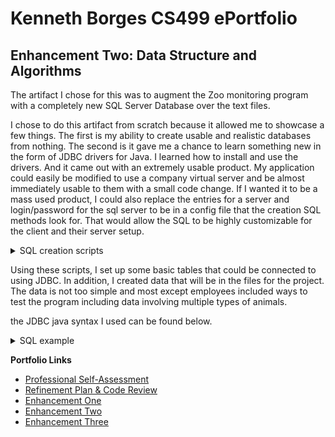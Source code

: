 # Kenneth Borges CS499 ePortfolio

## Enhancement Two: Data Structure and Algorithms

The artifact I chose for this was to augment the Zoo monitoring program with a completely new SQL Server Database over the text files.

I chose to do this artifact from scratch because it allowed me to showcase a few things. The first is my ability to create usable and realistic databases from nothing. The second is it gave me a chance to learn something new in the form of JDBC drivers for Java. I learned how to install and use the drivers. And it came out with an extremely usable product. My application could easily be modified to use a company virtual server and be almost immediately usable to them with a small code change. If I wanted it to be a mass used product, I could also replace the entries for a server and login/password for the sql server to be in a config file that the creation SQL methods look for. That would allow the SQL to be highly customizable for the client and their server setup.


<details><summary>SQL creation scripts</summary>
<details><summary>Security Script</summary>
~~~
  
      BEGIN TRANSACTION
      SET QUOTED_IDENTIFIER ON
      SET ARITHABORT ON
      SET NUMERIC_ROUNDABORT OFF
      SET CONCAT_NULL_YIELDS_NULL ON
      SET ANSI_NULLS ON
      SET ANSI_PADDING ON
      SET ANSI_WARNINGS ON
       COMMIT
      BEGIN TRANSACTION
      GO
      CREATE TABLE dbo.Security
	    (
	    Id int NOT NULL,
	    username nchar(10) NULL,
	    password nchar(10) NULL,
	    userLevel nchar(10) NULL
	    )  ON [PRIMARY]
      GO
      ALTER TABLE dbo.Security ADD CONSTRAINT
	    PK_Table_1_1 PRIMARY KEY CLUSTERED 
	    (
	    Id
	    ) WITH( STATISTICS_NORECOMPUTE = OFF, IGNORE_DUP_KEY = OFF, ALLOW_ROW_LOCKS = ON, ALLOW_PAGE_LOCKS = ON) ON [PRIMARY]

    GO
    ALTER TABLE dbo.Security SET (LOCK_ESCALATION = TABLE)
    GO
    COMMIT
</details>

<details><summary>Habitat Script</summary>
~~~

      BEGIN TRANSACTION
      SET QUOTED_IDENTIFIER ON
      SET ARITHABORT ON
      SET NUMERIC_ROUNDABORT OFF
      SET CONCAT_NULL_YIELDS_NULL ON
      SET ANSI_NULLS ON
      SET ANSI_PADDING ON
      SET ANSI_WARNINGS ON
      COMMIT
      BEGIN TRANSACTION
      GO
      CREATE TABLE dbo.Habitats
      	(
      	ID int NOT NULL IDENTITY (1, 1),
      	Name nchar(20) NOT NULL,
      	DateCleaned date NULL,
      	FoodSource nchar(25) NOT NULL,
      	LastFeed date NULL,
      	Temperature nchar(10) NULL
      	)  ON [PRIMARY]
      GO
      ALTER TABLE dbo.Habitats ADD CONSTRAINT
      	PK_Habitats PRIMARY KEY CLUSTERED 
      	(
      	Id
      	) WITH( STATISTICS_NORECOMPUTE = OFF, IGNORE_DUP_KEY = OFF, ALLOW_ROW_LOCKS = ON, ALLOW_PAGE_LOCKS = ON) ON [PRIMARY]
      
      GO
      ALTER TABLE dbo.Habitats SET (LOCK_ESCALATION = TABLE)
      GO
      COMMIT
      
      
</details>

<details><summary>Animal Script</summary>
~~~
  
        BEGIN TRANSACTION
      SET QUOTED_IDENTIFIER ON
      SET ARITHABORT ON
      SET NUMERIC_ROUNDABORT OFF
      SET CONCAT_NULL_YIELDS_NULL ON
      SET ANSI_NULLS ON
      SET ANSI_PADDING ON
      SET ANSI_WARNINGS ON
      COMMIT
      BEGIN TRANSACTION
      GO
      CREATE TABLE dbo.Animals
      	(
      	AnimalId int NOT NULL IDENTITY (1, 1),
      	Name nchar(10) NOT NULL,
      	Age int NOT NULL,
      	BirthDate date NULL,
      	FeedingsToday int NOT NULL,
      	FeedingsperDay int NOT NULL,
      	AnimalType nchar(10) NOT NULL,
      	HeathConcerns nchar(50) NULL,
      	Habitat nchar(15) NOT NULL
      	)  ON [PRIMARY]
      GO
      ALTER TABLE dbo.Animals ADD CONSTRAINT
      	PK_Animals PRIMARY KEY CLUSTERED 
      	(
      	AnimalId
      	) WITH( STATISTICS_NORECOMPUTE = OFF, IGNORE_DUP_KEY = OFF, ALLOW_ROW_LOCKS = ON, ALLOW_PAGE_LOCKS = ON) ON [PRIMARY]
      
      GO
      ALTER TABLE dbo.Animals SET (LOCK_ESCALATION = TABLE)
      GO
      COMMIT

</details>

<details><summary>Switch within new main menu</summary> 
~~~
  
      BEGIN TRANSACTION
    SET QUOTED_IDENTIFIER ON
    SET ARITHABORT ON
    SET NUMERIC_ROUNDABORT OFF
    SET CONCAT_NULL_YIELDS_NULL ON
    SET ANSI_NULLS ON
    SET ANSI_PADDING ON
    SET ANSI_WARNINGS ON
    COMMIT
    BEGIN TRANSACTION
    GO
    CREATE TABLE dbo.Employees
    	(
    	Id int NOT NULL IDENTITY (1, 1),
    	FirstName nchar(20) NOT NULL,
    	LastName nchar(20) NOT NULL,
    	DateofHire date NOT NULL,
    	Age int NOT NULL,
    	Position nchar(20) NOT NULL,
    	HabitatId1 int NULL,
    	HabitatId2 int NULL,
    	HabitatId3 int NULL,
    	Salary nchar(10) NOT NULL
    	)  ON [PRIMARY]
    GO
    ALTER TABLE dbo.Employees ADD CONSTRAINT
    	PK_Table_1 PRIMARY KEY CLUSTERED 
    	(
    	Id
    	) WITH( STATISTICS_NORECOMPUTE = OFF, IGNORE_DUP_KEY = OFF, ALLOW_ROW_LOCKS = ON, ALLOW_PAGE_LOCKS = ON) ON [PRIMARY]
    
    GO
    ALTER TABLE dbo.Employees SET (LOCK_ESCALATION = TABLE)
    GO
    COMMIT
    
</details>
</details>

Using these scripts, I set up some basic tables that could be connected to using JDBC. In addition, I created data that will be in the files for the project. The data is not too simple and most except employees included ways to test the program including data involving multiple types of animals. 

the JDBC java syntax I used can be found below.



<details><summary>SQL example</summary> 
~~~
  
        String connectionUrl = "jdbc:sqlserver://localhost:56219;databaseName=ZooInformationSystem;user=ZooAppUser;password=123;";
  
        System.out.println("Please enter the ID of the employee. \n");
            
            rs2 = statement.executeQuery("SELECT MAX(id) FROM EMPLOYEES");
            
            rs2.next();
            
            countId = rs2.getInt(1);
            
            System.out.println("Max ID currently is " + countId + ". \n");
            
            while (id == 0) {
                System.out.print("Enter an integer: ");
                try {
                    id = scan.nextInt();
                    if(id < 1 || id > countId){
                        System.out.println("Invalid ID number. Please enter a valid employee ID number between 1 and " + countId + ".\n");
                        id = scan.nextInt();
                    }
                }
                catch (InputMismatchException e) {
                    System.out.println("\tInvalid input must be a valid Employee ID. \n Max ID currently is " + countId + ". \n");
                    scan.nextLine();  // Clear invalid input from scanner buffer.
                }
            }
            
            select = idSearch(id);
            
        }
        
            
            // Execute a SELECT SQL statement.
            
            rs = statement.executeQuery(select);
            
            if(!rs.isBeforeFirst()) {
                System.out.println("No Results Found");
            }
            
            while(rs.next()){
             System.out.println("\n\nID: " + rs.getInt(1) + " | First Name: " + rs.getString(2).trim() + " | Last Name: " + rs.getString(3).trim() + " | Position: " +      rs.getString(4).trim() + " | Salary: "  + rs.getString(10).trim() + "\n\n");
                         
            }
            
            
            //closing values for connections
            rs.close();
            connection.close();
            statement.close();
</details>




**Portfolio Links**
- [Professional Self-Assessment](index.html)
- [Refinement Plan & Code Review](CodeReview.html)
- [Enhancement One](Enhancement1.html)
- [Enhancement Two](Enhancement2.html)
- [Enhancement Three](Enhancement3.html)
